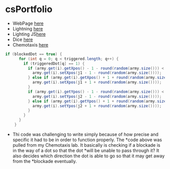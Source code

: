 # csPortfolio

* WebPage [here](https://maxximusc.github.io/testPage/dogPage2/dogPage.html)
* Lightning [here](https://maxximusc.github.io/lightning2/)
* Lighting JS[here]()
* Dice [here](https://maxximusc.github.io/dice3/)
* Chemotaxis [here](https://maxximusc.github.io/chemotaxis4/)

```Java
if (blockedDot == true) {
      for (int q = 0; q < triggered.length; q++) {
        if (triggeredDot[q] == 1) {
          if (army.get(i).getXpos() - 1 - round(random(army.size())) < objects.get(q).getXpos() - 15) {
            army.get(i).setXpos(j1 - 1 - round(random(army.size())));
          } else if (army.get(i).getXpos() + 1 + round(random(army.size())) > objects.get(q).getXpos() + objects.get(q).getLength() + 15) {
            army.get(i).setXpos(j1 + 1 + round(random(army.size())));
          }
          if (army.get(i).getYpos() - 1 - round(random(army.size())) < objects.get(q).getYpos() - 15) {
            army.get(i).setYpos(j2 - 1 - round(random(army.size())));
          } else if (army.get(i).getYpos() + 1 + round(random(army.size())) > objects.get(q).getYpos() + objects.get(q).getWidth() + 15) {
            army.get(i).setYpos(j2 + 1 + round(random(army.size())));
          }
        }
      }
    }
```
* Thi code was challenging to write simply because of how precise and specific it had to be in order to function properly. The *code above was pulled from my Chemotaxis lab. It basically is checking if a blockade is in the way of a dot so that the dot *will be unable to pass through it? It also decides which direction the dot is able to go so that it may get away from the *blockade eventually.
